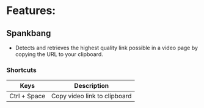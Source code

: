 # Features:

## Spankbang

- Detects and retrieves the highest quality link possible in a video page by copying the URL to your clipboard.

### Shortcuts
Keys | Description
-- | --
Ctrl + Space | Copy video link to clipboard


